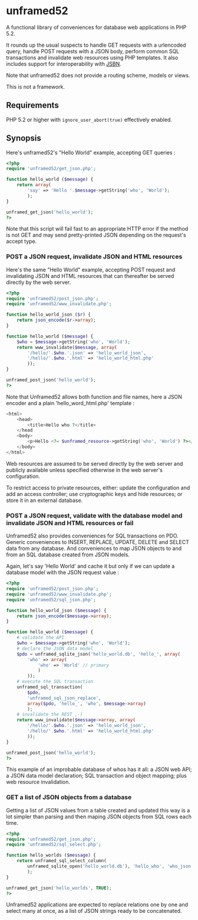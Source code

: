 unframed52
===

A functional library of conveniences for database web applications in PHP 5.2.

It rounds up the usual suspects to handle GET requests with a urlencoded query, handle POST requests with a JSON body, perform common SQL transactions and invalidate web resources using PHP templates. It also includes support for interoperability with [JSBN](https://github.com/laurentszyster/jsbn-min.js).

Note that unframed52 does not provide a routing scheme, models or views.

This is not a framework.

Requirements
---
PHP 5.2 or higher with `ignore_user_abort(true)` effectively enabled.

Synopsis
---
Here's unframed52's "Hello World" example, accepting GET queries :

~~~php
<?php
require 'unframed52/get_json.php';

function hello_world ($message) {
    return array(
        'say' => 'Hello '.$message->getString('who', 'World'); 
        );
}

unframed_get_json('hello_world');
?>
~~~

Note that this script will fail fast to an appropriate HTTP error if the method is not GET and may send pretty-printed JSON depending on the request's accept type.

### POST a JSON request, invalidate JSON and HTML resources

Here's the same "Hello World" example, accepting POST request and invalidating JSON and HTML resources that can thereafter be served directly by the web server.

~~~php
<?php
require 'unframed52/post_json.php';
require 'unframed52/www_invalidate.php';

function hello_world_json ($r) {
    return json_encode($r->array);
}

function hello_world ($message) {
    $who = $message->getString('who', 'World');
    return www_invalidate($message, array(
        '/hello/'.$who.'.json' => 'hello_world_json',
        '/hello/'.$who.'.html' => 'hello_world_html.php'
        ));
}

unframed_post_json('hello_world');
?>
~~~

Note that Unframed52 allows both function and file names, here a JSON encoder and a plain 'hello_word_html.php' template :

~~~php
<html>
    <head>
        <title>Hello who ?</title>
    </head
    <body>
        <p>Hello <?= $unframed_resource->getString('who', 'World') ?></p>
    </body>
</html>
~~~

Web resources are assumed to be served directly by the web server and publicly available unless specified otherwise in the web server's configuration. 

To restrict access to private resources, either: update the configuration and add an access controller; use cryptographic keys and hide resources; or store it in an external database.

### POST a JSON request, validate with the database model and invalidate JSON and HTML resources or fail

Unframed52 also provides conveniences for SQL transactions on PDO. Generic conveniences to INSERT, REPLACE, UPDATE, DELETE and SELECT data from any database. And conveniences to map JSON objects to and from an SQL database created from JSON models.

Again, let's say 'Hello World' and cache it but only if we can update a database model with the JSON request value : 

~~~php
<?php
require 'unframed52/post_json.php';
require 'unframed52/www_invalidate.php';
require 'unframed52/sql_json.php';

function hello_world_json ($message) {
    return json_encode($message->array);
}

function hello_world ($message) {
    # validate the API
    $who = $message->getString('who', 'World');
    # declare the JSON data model
    $pdo = unframed_sqlite_json('hello_world.db', 'hello_', array(
        'who' => array(
            'who' => 'World' // primary
            )
        ));
    # execute the SQL transaction
    unframed_sql_transaction(
        $pdo, 
        'unframed_sql_json_replace', 
        array($pdo, 'hello_', 'who', $message->array)
        );
    # invalidate the REST ,-)
    return www_invalidate($message->array, array(
        '/hello/'.$who.'.json' => 'hello_world_json',
        '/hello/'.$who.'.html' => 'hello_world_html.php'
        ));
}

unframed_post_json('hello_world');
?>
~~~

This example of an improbable database of whos has it all: a JSON web API; a JSON data model declaration; SQL transaction and object mapping; plus web resource invalidation.

### GET a list of JSON objects from a database

Getting a list of JSON values from a table created and updated this way is a lot simpler than parsing and then maping JSON objects from SQL rows each time.

~~~php
<?php
require 'unframed52/get_json.php';
require 'unframed52/sql_select.php';

function hello_worlds ($message) {
    return unframed_sql_select_column(
        unframed_sqlite_open('hello_world.db'), 'hello_who', 'who_json'
        );
}

unframed_get_json('hello_worlds', TRUE);
?>
~~~

Unframed52 applications are expected to replace relations one by one and select many at once, as a list of JSON strings ready to be concatenated.

